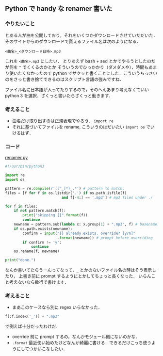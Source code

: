 Python で handy な renamer 書いた
---------------------------------

### やりたいこと

とある人が曲を公開しており，それをいくつかダウンロードさせていただいた．
そのサイトからのダウンロードで貰えるファイル名は次のようになる．

```
<曲名>_<ダウンロード日時>.mp3
```

これを `<曲名>.mp3` にしたい．
とりあえず bash + sed とかでやろうとしたのだが何を `"` でくくるのかとか
そういうのでひっかかり（ダメダメや），時間もあまり使いたくなかったので
python でサクッと書くことにした．こういうちっさいのをさっと書き捨てできるのはスクリプト言語の強みですね．

ファイル名に日本語が入ってたりするので，そのへんあまり考えなくていい python 3 を選択．ざくっと書いたらざくっと動きます．


### 考えること

* 曲名だけ取り出すのは正規表現でやろう． `import re`
* それに基づいてファイルを rename, こういうのはだいたい `import os` でいけるはず．

### コード
[renamer.py](../../Scripts/14Nov2013.handy_renamer.py)

```python
#!/usr/bin/python3

import re
import os

pattern = re.compile(r'([^_]*)_.*') # pattern to match.
files = [f for f in os.listdir('.') if os.path.isfile(f)
                          and f[-4:] == '.mp3'] # mp3 files under ./

for f in files:
    if not pattern.match(f):
        print("skipping {}".format(f))
        continue
    newname = pattern.sub(lambda x: x.group(1) + ".mp3", f) # basename.mp3
    if os.path.exists(newname):
        confirm = input("{} already exists. override? [y/n]"
                        .format(newname)) # prompt before overriding
        if confirm != 'y':
            continue
    os.rename(f, newname)

print("done.")
```

なんか書いてたらうーんってなって，`_` とかのないファイル名の時はそう表示したり，
上書き前に prompt するようにとかしてちょっと長くなった．
いらんこと考えないなら数行で書けます．

### 考えること

* まあこのケースなら別に regex いらなかった．

```python
f[:f.index('_')] + ".mp3"
```

で例えば十分だったわけだ．
* override 前に prompt するの，なんかモジュール側にないのかな．
* `.format` 最近使い始めたけどなんか綺麗に書ける．できるだけこっち使うようにしてつかいこなしたい．

